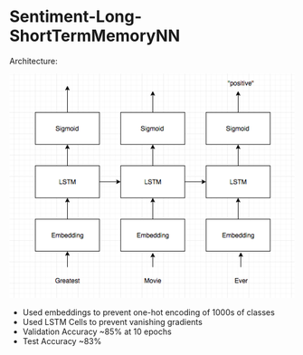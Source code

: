 # Sentiment-Long-ShortTermMemoryNN

Architecture:

![alt tag](https://github.com/hammadasad/Sentiment-Long-ShortTermMemoryNN/blob/master/architecture.png)

   
   - Used embeddings to prevent one-hot encoding of 1000s of classes
   - Used LSTM Cells to prevent vanishing gradients
   - Validation Accuracy ~85% at 10 epochs
   - Test Accuracy ~83%
   
   
   
